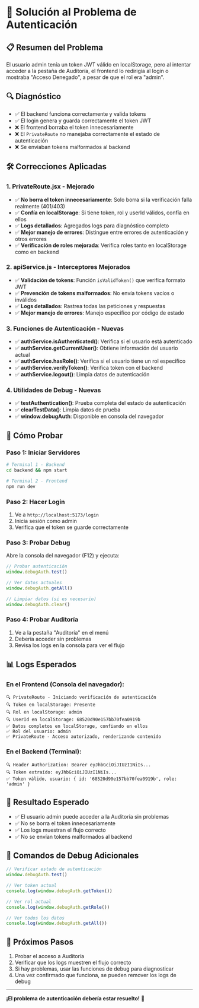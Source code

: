 # 🔧 Solución al Problema de Autenticación

## 📋 Resumen del Problema
El usuario admin tenía un token JWT válido en localStorage, pero al intentar acceder a la pestaña de Auditoría, el frontend lo redirigía al login o mostraba "Acceso Denegado", a pesar de que el rol era "admin".

## 🔍 Diagnóstico
- ✅ El backend funciona correctamente y valida tokens
- ✅ El login genera y guarda correctamente el token JWT
- ❌ El frontend borraba el token innecesariamente
- ❌ El `PrivateRoute` no manejaba correctamente el estado de autenticación
- ❌ Se enviaban tokens malformados al backend

## 🛠️ Correcciones Aplicadas

### 1. **PrivateRoute.jsx** - Mejorado
- ✅ **No borra el token innecesariamente**: Solo borra si la verificación falla realmente (401/403)
- ✅ **Confía en localStorage**: Si tiene token, rol y userId válidos, confía en ellos
- ✅ **Logs detallados**: Agregados logs para diagnóstico completo
- ✅ **Mejor manejo de errores**: Distingue entre errores de autenticación y otros errores
- ✅ **Verificación de roles mejorada**: Verifica roles tanto en localStorage como en backend

### 2. **apiService.js** - Interceptores Mejorados
- ✅ **Validación de tokens**: Función `isValidToken()` que verifica formato JWT
- ✅ **Prevención de tokens malformados**: No envía tokens vacíos o inválidos
- ✅ **Logs detallados**: Rastrea todas las peticiones y respuestas
- ✅ **Mejor manejo de errores**: Manejo específico por código de estado

### 3. **Funciones de Autenticación** - Nuevas
- ✅ **authService.isAuthenticated()**: Verifica si el usuario está autenticado
- ✅ **authService.getCurrentUser()**: Obtiene información del usuario actual
- ✅ **authService.hasRole()**: Verifica si el usuario tiene un rol específico
- ✅ **authService.verifyToken()**: Verifica token con el backend
- ✅ **authService.logout()**: Limpia datos de autenticación

### 4. **Utilidades de Debug** - Nuevas
- ✅ **testAuthentication()**: Prueba completa del estado de autenticación
- ✅ **clearTestData()**: Limpia datos de prueba
- ✅ **window.debugAuth**: Disponible en consola del navegador

## 🧪 Cómo Probar

### Paso 1: Iniciar Servidores
```bash
# Terminal 1 - Backend
cd backend && npm start

# Terminal 2 - Frontend  
npm run dev
```

### Paso 2: Hacer Login
1. Ve a `http://localhost:5173/login`
2. Inicia sesión como admin
3. Verifica que el token se guarde correctamente

### Paso 3: Probar Debug
Abre la consola del navegador (F12) y ejecuta:
```javascript
// Probar autenticación
window.debugAuth.test()

// Ver datos actuales
window.debugAuth.getAll()

// Limpiar datos (si es necesario)
window.debugAuth.clear()
```

### Paso 4: Probar Auditoría
1. Ve a la pestaña "Auditoría" en el menú
2. Debería acceder sin problemas
3. Revisa los logs en la consola para ver el flujo

## 📊 Logs Esperados

### En el Frontend (Consola del navegador):
```
🔍 PrivateRoute - Iniciando verificación de autenticación
🔍 Token en localStorage: Presente
🔍 Rol en localStorage: admin
🔍 UserId en localStorage: 68520d90e157bb70fea0919b
✅ Datos completos en localStorage, confiando en ellos
✅ Rol del usuario: admin
✅ PrivateRoute - Acceso autorizado, renderizando contenido
```

### En el Backend (Terminal):
```
🔍 Header Authorization: Bearer eyJhbGciOiJIUzI1NiIs...
🔍 Token extraído: eyJhbGciOiJIUzI1NiIs...
✅ Token válido, usuario: { id: '68520d90e157bb70fea0919b', role: 'admin' }
```

## 🎯 Resultado Esperado
- ✅ El usuario admin puede acceder a la Auditoría sin problemas
- ✅ No se borra el token innecesariamente
- ✅ Los logs muestran el flujo correcto
- ✅ No se envían tokens malformados al backend

## 🔧 Comandos de Debug Adicionales

```javascript
// Verificar estado de autenticación
window.debugAuth.test()

// Ver token actual
console.log(window.debugAuth.getToken())

// Ver rol actual  
console.log(window.debugAuth.getRole())

// Ver todos los datos
console.log(window.debugAuth.getAll())
```

## 🚀 Próximos Pasos
1. Probar el acceso a Auditoría
2. Verificar que los logs muestren el flujo correcto
3. Si hay problemas, usar las funciones de debug para diagnosticar
4. Una vez confirmado que funciona, se pueden remover los logs de debug

---

**¡El problema de autenticación debería estar resuelto!** 🎉 